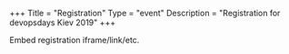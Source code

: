 +++
Title = "Registration"
Type = "event"
Description = "Registration for devopsdays Kiev 2019"
+++

<div style="width:100%; text-align:left;">

Embed registration iframe/link/etc.
</div></div>
</div>
